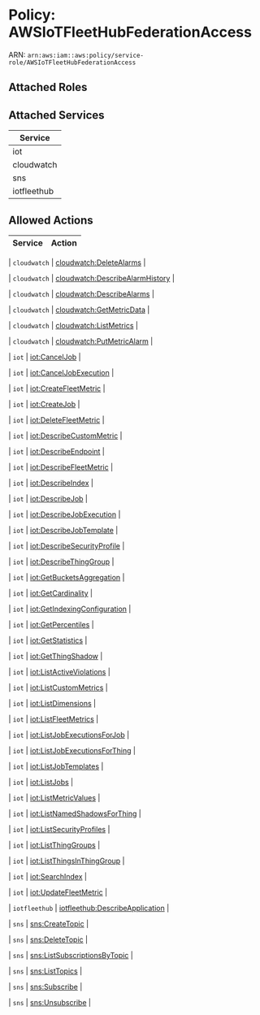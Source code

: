 # Policy: AWSIoTFleetHubFederationAccess

ARN: `arn:aws:iam::aws:policy/service-role/AWSIoTFleetHubFederationAccess`

## Attached Roles

## Attached Services

| Service |
|---------|
| iot |
| cloudwatch |
| sns |
| iotfleethub |

## Allowed Actions

| Service | Action |
|:-------:|--------|

| `cloudwatch` | [cloudwatch:DeleteAlarms](../actions.md#cloudwatch:deletealarms) |

| `cloudwatch` | [cloudwatch:DescribeAlarmHistory](../actions.md#cloudwatch:describealarmhistory) |

| `cloudwatch` | [cloudwatch:DescribeAlarms](../actions.md#cloudwatch:describealarms) |

| `cloudwatch` | [cloudwatch:GetMetricData](../actions.md#cloudwatch:getmetricdata) |

| `cloudwatch` | [cloudwatch:ListMetrics](../actions.md#cloudwatch:listmetrics) |

| `cloudwatch` | [cloudwatch:PutMetricAlarm](../actions.md#cloudwatch:putmetricalarm) |

| `iot` | [iot:CancelJob](../actions.md#iot:canceljob) |

| `iot` | [iot:CancelJobExecution](../actions.md#iot:canceljobexecution) |

| `iot` | [iot:CreateFleetMetric](../actions.md#iot:createfleetmetric) |

| `iot` | [iot:CreateJob](../actions.md#iot:createjob) |

| `iot` | [iot:DeleteFleetMetric](../actions.md#iot:deletefleetmetric) |

| `iot` | [iot:DescribeCustomMetric](../actions.md#iot:describecustommetric) |

| `iot` | [iot:DescribeEndpoint](../actions.md#iot:describeendpoint) |

| `iot` | [iot:DescribeFleetMetric](../actions.md#iot:describefleetmetric) |

| `iot` | [iot:DescribeIndex](../actions.md#iot:describeindex) |

| `iot` | [iot:DescribeJob](../actions.md#iot:describejob) |

| `iot` | [iot:DescribeJobExecution](../actions.md#iot:describejobexecution) |

| `iot` | [iot:DescribeJobTemplate](../actions.md#iot:describejobtemplate) |

| `iot` | [iot:DescribeSecurityProfile](../actions.md#iot:describesecurityprofile) |

| `iot` | [iot:DescribeThingGroup](../actions.md#iot:describethinggroup) |

| `iot` | [iot:GetBucketsAggregation](../actions.md#iot:getbucketsaggregation) |

| `iot` | [iot:GetCardinality](../actions.md#iot:getcardinality) |

| `iot` | [iot:GetIndexingConfiguration](../actions.md#iot:getindexingconfiguration) |

| `iot` | [iot:GetPercentiles](../actions.md#iot:getpercentiles) |

| `iot` | [iot:GetStatistics](../actions.md#iot:getstatistics) |

| `iot` | [iot:GetThingShadow](../actions.md#iot:getthingshadow) |

| `iot` | [iot:ListActiveViolations](../actions.md#iot:listactiveviolations) |

| `iot` | [iot:ListCustomMetrics](../actions.md#iot:listcustommetrics) |

| `iot` | [iot:ListDimensions](../actions.md#iot:listdimensions) |

| `iot` | [iot:ListFleetMetrics](../actions.md#iot:listfleetmetrics) |

| `iot` | [iot:ListJobExecutionsForJob](../actions.md#iot:listjobexecutionsforjob) |

| `iot` | [iot:ListJobExecutionsForThing](../actions.md#iot:listjobexecutionsforthing) |

| `iot` | [iot:ListJobTemplates](../actions.md#iot:listjobtemplates) |

| `iot` | [iot:ListJobs](../actions.md#iot:listjobs) |

| `iot` | [iot:ListMetricValues](../actions.md#iot:listmetricvalues) |

| `iot` | [iot:ListNamedShadowsForThing](../actions.md#iot:listnamedshadowsforthing) |

| `iot` | [iot:ListSecurityProfiles](../actions.md#iot:listsecurityprofiles) |

| `iot` | [iot:ListThingGroups](../actions.md#iot:listthinggroups) |

| `iot` | [iot:ListThingsInThingGroup](../actions.md#iot:listthingsinthinggroup) |

| `iot` | [iot:SearchIndex](../actions.md#iot:searchindex) |

| `iot` | [iot:UpdateFleetMetric](../actions.md#iot:updatefleetmetric) |

| `iotfleethub` | [iotfleethub:DescribeApplication](../actions.md#iotfleethub:describeapplication) |

| `sns` | [sns:CreateTopic](../actions.md#sns:createtopic) |

| `sns` | [sns:DeleteTopic](../actions.md#sns:deletetopic) |

| `sns` | [sns:ListSubscriptionsByTopic](../actions.md#sns:listsubscriptionsbytopic) |

| `sns` | [sns:ListTopics](../actions.md#sns:listtopics) |

| `sns` | [sns:Subscribe](../actions.md#sns:subscribe) |

| `sns` | [sns:Unsubscribe](../actions.md#sns:unsubscribe) |

